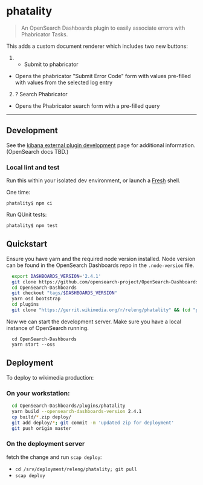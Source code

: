# phatality

> An OpenSearch Dashboards plugin to easily associate errors with Phabricator Tasks.

This adds a custom document renderer which includes two new buttons:

1. + Submit to phabricator
 * Opens the phabricator "Submit Error Code" form with values
   pre-filled with values from the selected log entry
2. ? Search Phabricator
 * Opens the Phabricator search form with a pre-filled query

---

## Development

See the [kibana external plugin development](https://www.elastic.co/guide/en/kibana/current/external-plugin-development.html) page for additional information.  (OpenSearch docs TBD.)

### Local lint and test

Run this within your isolated dev environment, or launch a [Fresh](https://gerrit.wikimedia.org/g/fresh/) shell.

One time:

```
phatality$ npm ci
```

Run QUnit tests:

```
phatality$ npm test
```

## Quickstart

Ensure you have yarn and the required node version installed.  Node version can be found in the OpenSearch Dashboards repo in the `.node-version` file.

```bash
  export DASHBOARDS_VERSION='2.4.1'
  git clone https://github.com/opensearch-project/OpenSearch-Dashboards.git
  cd OpenSearch-Dashboards
  git checkout "tags/$DASHBOARDS_VERSION"
  yarn osd bootstrap
  cd plugins
  git clone "https://gerrit.wikimedia.org/r/releng/phatality" && (cd "phatality" && mkdir -p .git/hooks && curl -Lo `git rev-parse --git-dir`/hooks/commit-msg https://gerrit.wikimedia.org/r/tools/hooks/commit-msg; chmod +x `git rev-parse --git-dir`/hooks/commit-msg)
```

Now we can start the development server.  Make sure you have a local instance of OpenSearch running.
```
  cd OpenSearch-Dashboards
  yarn start --oss
```

## Deployment

To deploy to wikimedia production:

### On your workstation:
```bash
  cd OpenSearch-Dashboards/plugins/phatality
  yarn build --opensearch-dashboards-version 2.4.1
  cp build/*.zip deploy/
  git add deploy/*; git commit -m 'updated zip for deployment'
  git push origin master
```

### On the deployment server

 fetch the change and run `scap deploy`:

- `cd /srv/deployment/releng/phatality; git pull`
- `scap deploy`

